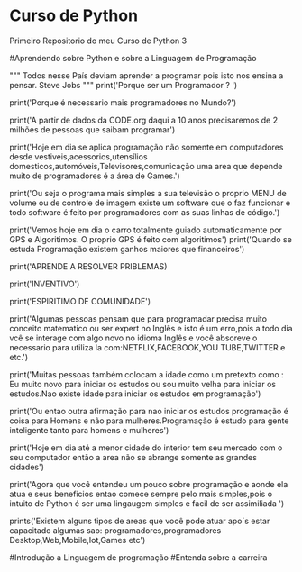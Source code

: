 # Curso de Python

 Primeiro Repositorio do meu Curso de Python 3

 #Aprendendo sobre Python e sobre a Linguagem de Programação 
 
""" 
Todos nesse País deviam aprender a programar pois isto nos ensina a pensar.
Steve Jobs
"""
print('Porque ser um Programador ? ')

print('Porque é necessario mais programadores no Mundo?')

print('A partir de dados  da CODE.org daqui a 10 anos precisaremos de 2 milhões de pessoas que saibam programar')

print('Hoje em dia se aplica programação não somente em computadores desde vestiveis,acessorios,utensílios domesticos,automóveis,Televisores,comunicação  uma area que depende muito de programadores é a área de Games.')

print('Ou seja o programa mais simples a sua televisão o proprio MENU de volume ou de controle de imagem existe um software que o faz funcionar e todo software é feito por programadores com as suas linhas de código.')

print('Vemos hoje em dia o carro totalmente guiado automaticamente por GPS e Algoritimos. O proprio GPS é feito com algoritimos')
print('Quando se estuda Programação existem ganhos maiores que financeiros')

print('APRENDE A RESOLVER PRIBLEMAS)

print('INVENTIVO')

print('ESPIRITIMO DE COMUNIDADE')

print('Algumas pessoas pensam que para programadar precisa muito conceito matematico ou ser expert no Inglês e isto é um erro,pois a   todo dia vcê se interage com algo novo no idioma Inglês e você absoreve o necessario para utiliza la com:NETFLIX,FACEBOOK,YOU TUBE,TWITTER e etc.')

print('Muitas pessoas também colocam a idade como um pretexto como : Eu muito novo para iniciar os estudos ou sou muito velha para iniciar os estudos.Nao existe idade para iniciar os estudos em programação') 

print('Ou entao outra afirmação para nao iniciar os estudos programação é coisa para Homens e não para mulheres.Programação é estudo para gente inteligente tanto para homens e mulheres')

print('Hoje em dia até a menor cidade do interior tem seu mercado com o seu computador então a area não se abrange somente as grandes cidades')

print('Agora que você entendeu um pouco sobre programação e aonde ela atua e seus beneficios entao comece sempre pelo mais simples,pois o intuito de Python é ser uma lingaugem simples e facil de ser assimiliada ')

prints('Existem alguns tipos de areas que você pode atuar apo´s estar capacitado algumas sao: programadores,programadores Desktop,Web,Mobile,Iot,Games etc')

#Introdução a Linguagem de programação 
#Entenda sobre a carreira 














